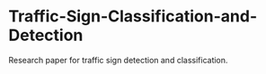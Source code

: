 # Traffic-Sign-Classification-and-Detection
Research paper for traffic sign detection and classification.
